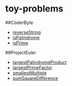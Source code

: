 # toy-problems

##CoderByte
* [reverseString](reverseString/reverseString.js)
* [isPalindrome](palindrome/isPalindrome.js)
* [isPrime](prime/isPrime.js)

##ProjectEuler
* [largestPalindromeProduct](palindrome/largestPalindromeProduct.js)
* [largestPrimeFactor](prime/largestPrimeFactor.js)
* [smallestMultiple](multiple/smallestMultiple.js)
* [sumSquareDifference](projecteuler/sumSquareDifference.js)